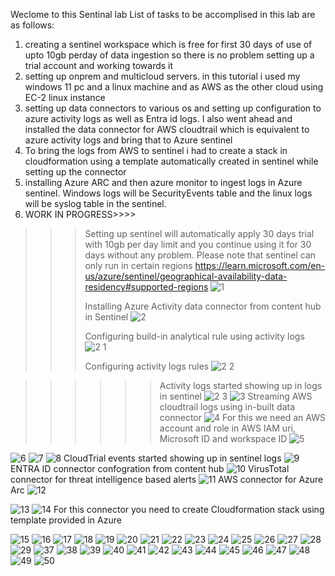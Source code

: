 
Weclome to this Sentinal lab
List of tasks to be accomplised in this lab are as follows:
1. creating a sentinel workspace which is free for first 30 days of use of upto 10gb perday of data ingestion so there is no problem setting up a trial account and working towards it
2. setting up onprem and multicloud servers. in this tutorial i used my windows 11 pc and a linux machine and as AWS as the other cloud using EC-2 linux instance  
3. setting up data connectors to various os and setting up configuration to azure activity logs as well as Entra id logs. I also went ahead and installed the data connector for AWS cloudtrail which is equivalent to azure activity logs and bring that to Azure sentinel
4. To bring the logs from AWS to sentinel i had to create a stack in cloudformation using a template automatically created in sentinel while setting up the connector
5. installing Azure ARC and then azure monitor to ingest logs in Azure sentinel. Windows logs will be SecurityEvents table and the linux logs will be syslog table in the sentinel. 
6. WORK IN PROGRESS>>>>


>>>Setting up sentinel will automatically apply 30 days trial with 10gb per day limit and you continue using it for 30 days without any problem. Please note that sentinel can only run in certain regions https://learn.microsoft.com/en-us/azure/sentinel/geographical-availability-data-residency#supported-regions
![1](https://github.com/user-attachments/assets/1fe7d09d-075b-4e86-88dc-51a6060238e9)
>>>
>>>Installing Azure Activity data connector from content hub in Sentinel
![2](https://github.com/user-attachments/assets/2e28dba4-74d7-4788-bd4c-57e9c4d5708d)
>>>
>>>Configuring build-in analytical rule using activity logs
![2 1](https://github.com/user-attachments/assets/dfe0ae19-6b6a-41c5-8592-d9b967113dd0)
>>>
>>>Configuring activity logs rules
![2 2](https://github.com/user-attachments/assets/64c69c9d-10e8-4584-97f9-fe45c808730d)

>>>>>>Activity logs started showing up in logs in sentinel
![2 3](https://github.com/user-attachments/assets/3d2d9ed5-3e36-4b8b-bd3d-1159833ba958)
![3](https://github.com/user-attachments/assets/b93dbbd3-5f15-44dd-96e0-e090830c954b)
>>>Streaming AWS cloudtrail logs using in-built data connector
![4](https://github.com/user-attachments/assets/0659f2a8-3366-4786-bc4b-aa9f71e259e4)
>>>For this we need an AWS account and role in AWS IAM uri, Microsoft ID and workspace ID
![5](https://github.com/user-attachments/assets/8bdae91f-4e03-4178-8c41-da3a6befd21a)
>>>
![6](https://github.com/user-attachments/assets/4c1ff5a3-4b1f-4d34-aba9-77a9b1ff8251)
![7](https://github.com/user-attachments/assets/31186f73-ffcd-4ab3-a672-bda5bd29bf5e)
![8](https://github.com/user-attachments/assets/b6aa33b9-1de2-470e-b211-285065e982bb)
CloudTrial events started showing up in sentinel logs
![9](https://github.com/user-attachments/assets/46727e3d-f75c-4cfe-89f4-a59f971d0a5a)
ENTRA ID connector confogration from content hub
![10](https://github.com/user-attachments/assets/c7f664c2-5222-4db3-a38e-50f58f292585)
VirusTotal connector for threat intelligence based alerts
![11](https://github.com/user-attachments/assets/6f3ff261-904b-4c5f-b42b-f8dca463ab1c)
AWS connector for Azure Arc
![12](https://github.com/user-attachments/assets/33965b7e-a50d-4e52-8b8f-8eae729f8c6d)

![13](https://github.com/user-attachments/assets/0932687d-0a3e-495b-b96b-6ad6eb3e3017)
![14](https://github.com/user-attachments/assets/7c43fc43-e449-4da1-86af-307e9907a012)
For this connector you need to create Cloudformation stack using template provided in Azure

![15](https://github.com/user-attachments/assets/9a312bfe-f790-4b78-84af-cfe86090ef12)
![16](https://github.com/user-attachments/assets/cd81df54-0f17-470d-b994-6ad3f3b0a8b8)
![17](https://github.com/user-attachments/assets/b79ce393-15ee-4f3a-8a00-0bbe72766c2a)
![18](https://github.com/user-attachments/assets/bd769f4b-732a-42b8-a05a-8e02c3cd8a5c)
![19](https://github.com/user-attachments/assets/520b4b14-5327-4ab8-89d2-f45fb8378176)
![20](https://github.com/user-attachments/assets/ab4d781d-bd64-4c37-8844-d9734e829b1e)
![21](https://github.com/user-attachments/assets/420b75e8-33c1-4628-9b8d-84e5fb72eee9)
![22](https://github.com/user-attachments/assets/714607cd-3f9b-4727-88a8-8351c0cf2c24)
![23](https://github.com/user-attachments/assets/a957b8ec-52ab-4b33-b4c6-0fa7835b3a7f)
![24](https://github.com/user-attachments/assets/07f8943b-35f7-4e43-9c09-9833ff0ebaab)
![25](https://github.com/user-attachments/assets/5cc70d2c-9849-4473-9e2a-c9e53dede0fa)
![26](https://github.com/user-attachments/assets/1d7242a7-1d1f-4a78-9bb0-956aa4d3138e)
![27](https://github.com/user-attachments/assets/9056e765-7885-4a91-a337-6179489d4368)
![28](https://github.com/user-attachments/assets/858bac7d-8afb-41aa-8cb5-5fb4964bba6f)
![29](https://github.com/user-attachments/assets/09916999-0c9a-4670-be9f-47c011883c73)
![37](https://github.com/user-attachments/assets/4e41f38b-bc91-46b0-ae20-3ac7ad15ef06)
![38](https://github.com/user-attachments/assets/b419afa6-9a2b-454e-a4ec-b94ea3f735d1)
![39](https://github.com/user-attachments/assets/d59a1e09-57ed-4634-88b0-66e79d335f46)
![40](https://github.com/user-attachments/assets/34683837-fa41-468b-b851-1a1940b89aa7)
![41](https://github.com/user-attachments/assets/5aee1e3a-f96f-4205-8d40-c5b7294aaacb)
![42](https://github.com/user-attachments/assets/5a338952-0c49-4d00-af45-012100f7dd98)
![43](https://github.com/user-attachments/assets/9786dfc8-8dab-41eb-9e2f-5ac78cb9f2f6)
![44](https://github.com/user-attachments/assets/dc8bd5e9-9e44-4503-b8f8-4a1ff2d1a316)
![45](https://github.com/user-attachments/assets/ff88fadb-27e2-42a3-a7e8-925d7544645e)
![46](https://github.com/user-attachments/assets/587ec078-bf43-4fd5-87ca-d6445690dee4)
![47](https://github.com/user-attachments/assets/00dc2e4c-e236-45ba-841b-7187945380d0)
![48](https://github.com/user-attachments/assets/958be2b3-6cee-45a9-b799-ee24c56f7756)
![49](https://github.com/user-attachments/assets/b6a6767e-6306-4abe-957a-f587d316bf55)
![50](https://github.com/user-attachments/assets/51121af6-7e4f-4ce3-bd34-b74aee213f41)
